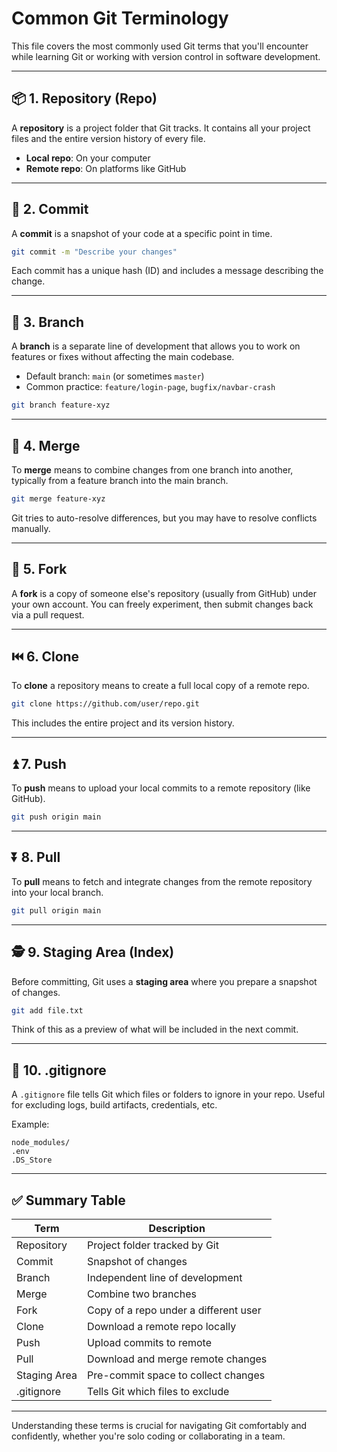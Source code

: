 # Common Git Terminology

This file covers the most commonly used Git terms that you'll encounter while learning Git or working with version control in software development.

---

## 📦 1. Repository (Repo)

A **repository** is a project folder that Git tracks. It contains all your project files and the entire version history of every file.

- **Local repo**: On your computer  
- **Remote repo**: On platforms like GitHub

---

## 📌 2. Commit

A **commit** is a snapshot of your code at a specific point in time.

```bash
git commit -m "Describe your changes"
```

Each commit has a unique hash (ID) and includes a message describing the change.

---

## 🌱 3. Branch

A **branch** is a separate line of development that allows you to work on features or fixes without affecting the main codebase.

- Default branch: `main` (or sometimes `master`)  
- Common practice: `feature/login-page`, `bugfix/navbar-crash`

```bash
git branch feature-xyz
```

---

## 🧬 4. Merge

To **merge** means to combine changes from one branch into another, typically from a feature branch into the main branch.

```bash
git merge feature-xyz
```

Git tries to auto-resolve differences, but you may have to resolve conflicts manually.

---

## 🔀 5. Fork

A **fork** is a copy of someone else's repository (usually from GitHub) under your own account. You can freely experiment, then submit changes back via a pull request.

---

## ⏮️ 6. Clone

To **clone** a repository means to create a full local copy of a remote repo.

```bash
git clone https://github.com/user/repo.git
```

This includes the entire project and its version history.

---

## ⏫ 7. Push

To **push** means to upload your local commits to a remote repository (like GitHub).

```bash
git push origin main
```

---

## ⏬ 8. Pull

To **pull** means to fetch and integrate changes from the remote repository into your local branch.

```bash
git pull origin main
```

---

## 🕵️ 9. Staging Area (Index)

Before committing, Git uses a **staging area** where you prepare a snapshot of changes.

```bash
git add file.txt
```

Think of this as a preview of what will be included in the next commit.

---

## 🧹 10. .gitignore

A `.gitignore` file tells Git which files or folders to ignore in your repo. Useful for excluding logs, build artifacts, credentials, etc.

Example:

```
node_modules/
.env
.DS_Store
```

---

## ✅ Summary Table

| Term         | Description                                  |
|--------------|----------------------------------------------|
| Repository   | Project folder tracked by Git                |
| Commit       | Snapshot of changes                          |
| Branch       | Independent line of development              |
| Merge        | Combine two branches                         |
| Fork         | Copy of a repo under a different user        |
| Clone        | Download a remote repo locally               |
| Push         | Upload commits to remote                     |
| Pull         | Download and merge remote changes            |
| Staging Area | Pre-commit space to collect changes          |
| .gitignore   | Tells Git which files to exclude             |

---

Understanding these terms is crucial for navigating Git comfortably and confidently, whether you're solo coding or collaborating in a team.

